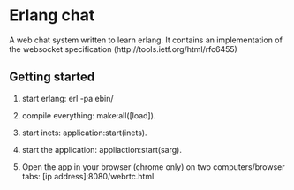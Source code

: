 <h1>Erlang chat</h1>

<p>A web chat system written to learn erlang. It contains an implementation of the websocket specification (http://tools.ietf.org/html/rfc6455)</p>

<h2>Getting started</h2>

<p>

1) start erlang: erl -pa ebin/<br/>

2) compile everything: make:all([load]).<br/>

3) start inets: application:start(inets).<br/>

4) start the application: appliaction:start(sarg).<br/>

5) Open the app in your browser (chrome only) on two computers/browser tabs: [ip address]:8080/webrtc.html

</p>
